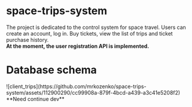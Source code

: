 # space-trips-system
The project is dedicated to the control system for space travel. Users can create an account, log in. Buy tickets, view the list of trips and ticket purchase history.
<br>**At the moment, the user registration API is implemented.**
<h1>Database schema</h1>
![client_trips](https://github.com/mrkozenko/space-trips-system/assets/112900290/cc99908a-879f-4bcd-a439-a3c41e5208f2)
**Need continue dev**
